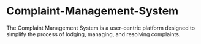 # Complaint-Management-System
The Complaint Management System is a user-centric platform designed to simplify the process of lodging, managing, and resolving complaints.

